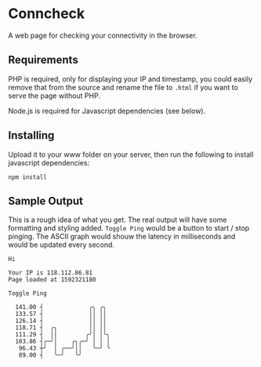# Conncheck

A web page for checking your connectivity in the browser.

## Requirements

PHP is required, only for displaying your IP and timestamp, you could easily remove that from the source and rename the file to `.html` if you want to serve the page without PHP.

Node.js is required for Javascript dependencies (see below).

## Installing

Upload it to your www folder on your server, then run the following to install javascript dependencies:

```
npm install
```

## Sample Output

This is a rough idea of what you get. The real output will have some formatting and styling added. `Toggle Ping` would be a button to start / stop pinging. The ASCII graph would shouw the latency in milliseconds and would be updated every second.

```
Hi

Your IP is 118.112.86.81
Page loaded at 1592321180 

Toggle Ping

  141.00 ┤             ╭╮ ╭╮  
  133.57 ┤             ││ ││  
  126.14 ┤             ││ ││  
  118.71 ┤  ╭╮         ││ ││  
  111.29 ┤  ││        ╭╯│ │╰╮ 
  103.86 ┤╭─╯│    ╭╮╭─╯ │ │ │ 
   96.43 ┼╯  │ ╭──╯││   ╰─╯ ╰ 
   89.00 ┤   ╰─╯   ╰╯         

```
